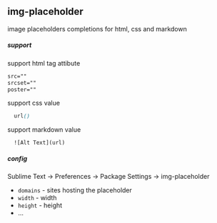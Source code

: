 img-placeholder
-------------
image placeholders completions for html, css and markdown

##### support
support html tag attibute
```html
src=""
srcset=""
poster=""
```
support css value
```css
  url()
```

support markdown value
```
  ![Alt Text](url)
```
##### config

Sublime Text -> Preferences -> Package Settings -> img-placeholder

* `domains` - sites hosting the placeholder
* `width` - width
* `height` - height
* ...
